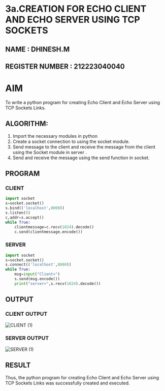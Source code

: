# 3a.CREATION FOR ECHO CLIENT AND ECHO SERVER USING TCP SOCKETS
## NAME : DHINESH.M
## REGISTER NUMBER : 212223040040
# AIM
To write a python program for creating Echo Client and Echo Server using TCP
Sockets Links.
## ALGORITHM:
1. Import the necessary modules in python
2. Create a socket connection to using the socket module.
3. Send message to the client and receive the message from the client using the Socket module in
 server .
4. Send and receive the message using the send function in socket.
## PROGRAM
### CLIENT 
```py
import socket
s=socket.socket()
s.bind(('localhost',8000))
s.listen(5)
c,addr=s.accept()
while True:
    clientmessage=c.recv(1024).decode()
    c.send(clientmessage.encode())

```
### SERVER 
```py
import socket
s=socket.socket()
s.connect(('localhost',8000))
while True:
    msg=input("Client>")
    s.send(msg.encode())
    print("server>",s.recv(1024).decode())
```
## OUTPUT
### CLIENT OUTPUT
![CLIENT (1)](https://github.com/dhinesh87/3a.Sockets_Creation_for_Echo_Client_and_Echo_Server/assets/146917182/d841d374-e766-4f59-a578-0e31292f4c99)

### SERVER OUTPUT
![SERVER (1)](https://github.com/dhinesh87/3a.Sockets_Creation_for_Echo_Client_and_Echo_Server/assets/146917182/a05d5a85-6e95-4c0a-b348-b1e16f83aa84)

## RESULT
Thus, the python program for creating Echo Client and Echo Server using TCP Sockets Links 
was successfully created and executed.
